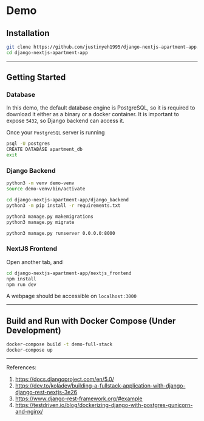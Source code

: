# Demo

## Installation
```bash
git clone https://github.com/justinyeh1995/django-nextjs-apartment-app.git
cd django-nextjs-apartment-app
```
---

## Getting Started

### Database

In this demo, the default database engine is PostgreSQL, so it is required to download it either as a binary or a docker container.
It is important to expose `5432`, so Django backend can access it.

Once your `PostgreSQL` server is running

```bash
psql -U postgres
CREATE DATABASE apartment_db
exit
``` 

### Django Backend

```bash
python3 -m venv demo-venv
source demo-venv/bin/activate

cd django-nextjs-apartment-app/django_backend
python3 -m pip install -r requirements.txt

python3 manage.py makemigrations
python3 manage.py migrate

python3 manage.py runserver 0.0.0.0:8000
```

### NextJS Frontend

Open another tab, and 

```bash
cd django-nextjs-apartment-app/nextjs_frontend
npm install
npm run dev
```
A webpage should be accessible on `localhost:3000`

---

## Build and Run with Docker Compose (Under Development)

```bash
docker-compose build -t demo-full-stack
docker-compose up
```

---

References:

1. https://docs.djangoproject.com/en/5.0/
2. https://dev.to/koladev/building-a-fullstack-application-with-django-django-rest-nextjs-3e26
3. https://www.django-rest-framework.org/#example
4. https://testdriven.io/blog/dockerizing-django-with-postgres-gunicorn-and-nginx/
